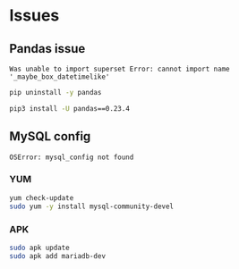 # Issues

## Pandas issue

```log
Was unable to import superset Error: cannot import name '_maybe_box_datetimelike'
```

```sh
pip uninstall -y pandas
```

```sh
pip3 install -U pandas==0.23.4
```

## MySQL config

```log
OSError: mysql_config not found
```

### YUM

```sh
yum check-update
sudo yum -y install mysql-community-devel
```

### APK

```sh
sudo apk update
sudo apk add mariadb-dev
```
